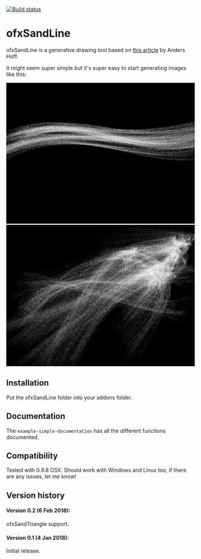 [![Build status](https://travis-ci.org/sourya-sen/ofxSandLine.svg?branch=master)](https://travis-ci.org/sourya-sen/ofxSandLine)

ofxSandLine
=====================================
ofxSandLine is a generative drawing tool based on [this article](http://inconvergent.net/grains-of-sand/) by Anders Hoff.

It might seem super simple but it's super easy to start generating images like this:

![screenshot0](screenshots/blending0.png)
![screenshot1](screenshots/blending1.png)

Installation
------------
Put the ofxSandLine folder into your addons folder.

Documentation
------------
The `example-simple-documentation` has all the different functions documented.

Compatibility
------------
Tested with 0.9.8 OSX. Should work with Windows and Linux too, if there are any issues, let me know!

Version history
------------
#### Version 0.2 (6 Feb 2018):
ofxSandTriangle support.

#### Version 0.1 (4 Jan 2018):
Initial release.
